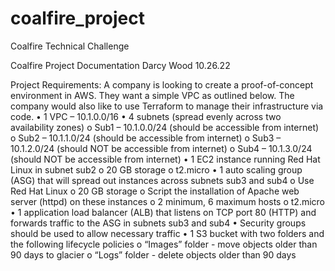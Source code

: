 # coalfire_project
Coalfire Technical Challenge

Coalfire Project Documentation
Darcy Wood 10.26.22

Project Requirements:
A company is looking to create a proof-of-concept environment in AWS.  They want a simple VPC as outlined below.  The company would also like to use Terraform to manage their infrastructure via code.
•	1 VPC – 10.1.0.0/16
•	4 subnets (spread evenly across two availability zones)
o	Sub1 – 10.1.0.0/24 (should be accessible from internet)
o	Sub2 – 10.1.1.0/24 (should be accessible from internet)
o	Sub3 – 10.1.2.0/24 (should NOT be accessible from internet)
o	Sub4 – 10.1.3.0/24 (should NOT be accessible from internet)
•	1 EC2 instance running Red Hat Linux in subnet sub2
o	20 GB storage
o	t2.micro
•	1 auto scaling group (ASG) that will spread out instances across subnets sub3 and sub4 
o	Use Red Hat Linux
o	20 GB storage
o	Script the installation of Apache web server (httpd) on these instances
o	2 minimum, 6 maximum hosts
o	t2.micro
•	1 application load balancer (ALB) that listens on TCP port 80 (HTTP) and forwards traffic to the ASG in subnets sub3 and sub4
•	Security groups should be used to allow necessary traffic
•	1 S3 bucket with two folders and the following lifecycle policies
o	“Images” folder - move objects older than 90 days to glacier
o	“Logs” folder - delete objects older than 90 days

